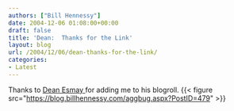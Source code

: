 ```yaml
---
authors: ["Bill Hennessy"]
date: 2004-12-06 01:08:00+00:00
draft: false
title: 'Dean:  Thanks for the Link'
layout: blog
url: /2004/12/06/dean-thanks-for-the-link/
categories:
- Latest
---
```


Thanks to [Dean Esmay ](https://www.deanesmay.com)for adding me to his blogroll. {{< figure src="https://blog.billhennessy.com/aggbug.aspx?PostID=479" >}}

